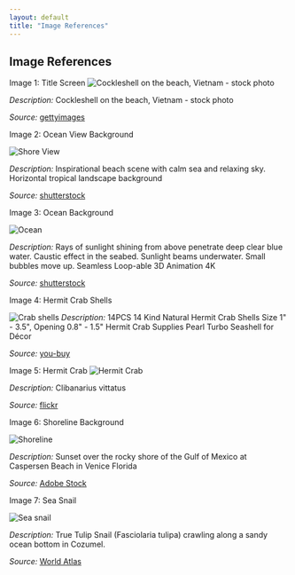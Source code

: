 ```yaml
---
layout: default
title: "Image References"
---
```


## Image References
Image 1: Title Screen
![Cockleshell on the beach, Vietnam - stock photo](https://c02.purpledshub.com/uploads/sites/62/2022/07/GettyImages-94781378-0d2ac4d.jpg?w=910&webp=1)

*Description:* Cockleshell on the beach, Vietnam - stock photo

*Source:* [gettyimages](https://www.gettyimages.ca/detail/photo/cockleshell-on-the-beach-vietnam-royalty-free-image/94781378?utm_medium=organic&utm_source=google&utm_campaign=iptcurl)


Image 2: Ocean View Background

![Shore View](https://www.dropbox.com/scl/fi/46w3h5z1dqzms9l8mdio2/IMG_1104.JPG?rlkey=pwvjz6oiqbbdcknl5j333kefu&st=eit8q8au&raw=1)

*Description:* Inspirational beach scene with calm sea and relaxing sky. Horizontal tropical landscape background

*Source:* [shutterstock](https://www.shutterstock.com/image-photo/inspirational-beach-scene-calm-sea-relaxing-631499168)

Image 3: Ocean Background

![Ocean](https://www.dropbox.com/scl/fi/idhwgxezgqs1caihjfnup/File_001.png?rlkey=rncrahtyyh8qox7k0yqdsodwu&st=8qe5bz82&raw=1)

*Description:* Rays of sunlight shining from above penetrate deep clear blue water. Caustic effect in the seabed. Sunlight beams underwater. Small bubbles move up. Seamless Loop-able 3D Animation 4K

*Source:* [shutterstock](https://www.shutterstock.com/video/clip-3428917723-rays-sunlight-shining-above-penetrate-deep-clear)

Image 4: Hermit Crab Shells

![Crab shells](https://www.dropbox.com/scl/fi/1zrc3dvcysah9p8v7f744/IMG_1107.JPG?rlkey=aksz1ogjmzjc7u4s8vqor3gbc&st=9y151rlo&raw=1)
*Description:* 14PCS 14 Kind Natural Hermit Crab Shells Size 1" - 3.5", Opening 0.8" - 1.5" Hermit Crab Supplies Pearl Turbo Seashell for Décor

*Source:* [you-buy](https://www.you-buy.ca/en/product/7BZNGC8PA-14pcs-14-kind-natural-hermit-crab-shells-size-1-34-3-5-34-opening-0-8-34-1-5-34-hermit-crab-supplies-pearl-turbo-seashell?ref=hm-google-redirect)

Image 5: Hermit Crab
![Hermit Crab](https://inaturalist-open-data.s3.amazonaws.com/photos/1155740/medium.jpg)

*Description:* Clibanarius vittatus

*Source:* [flickr](https://www.flickr.com/photos/crabby_taxonomist/7212897828/)

Image 6: Shoreline Background

![Shoreline](https://as2.ftcdn.net/v2/jpg/03/38/06/25/1000_F_338062550_F6LQ5oP5pfcpvchvuLsdM7dPMp9jmcBs.jpg)

*Description:* Sunset over the rocky shore of the Gulf of Mexico at Caspersen Beach in Venice Florida

*Source:* [Adobe Stock](https://stock.adobe.com/images/sunset-over-the-rocky-shore-of-the-gulf-of-mexico-at-caspersen-beach-in-venice-florida/338062550?prev_url=detail)

Image 7: Sea Snail

![Sea snail](https://www.worldatlas.com/r/w768/upload/37/a4/49/shutterstock-90503221.jpg)

*Description:* True Tulip Snail (Fasciolaria tulipa) crawling along a sandy ocean bottom in Cozumel.

*Source:* [World Atlas](https://www.worldatlas.com/animals/sea-snail.html)
